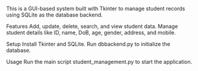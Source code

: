 This is a GUI-based system built with Tkinter to manage student records using SQLite as the database backend.

Features
Add, update, delete, search, and view student data.
Manage student details like ID, name, DoB, age, gender, address, and mobile.

Setup
Install Tkinter and SQLite.
Run dbbackend.py to initialize the database.

Usage
Run the main script student_management.py to start the application.
